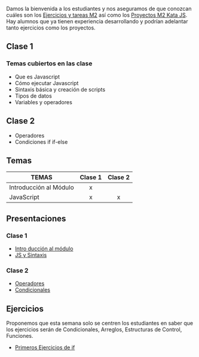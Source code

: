 Damos la bienvenida a los estudiantes y nos aseguramos de que conozcan cuáles son los [Ejercicios y tareas M2](/Ejercicios%20y%20tareas/Ejercicios%20y%20tareas%20M2.md) así como los [Proyectos M2 Kata JS](/Proyectos/Proyectos%20M2%20Kata%20JS.md).
Hay alumnos que ya tienen experiencia desarrollando y podrían adelantar tanto ejercicios como los proyectos.
## Clase 1
### Temas cubiertos en las clase
- Que es Javascript
- Cómo ejecutar Javascript
- Sintaxis básica y creación de scripts
- Tipos de datos
- Variables y operadores


## Clase 2
- Operadores
- Condiciones if if-else

## Temas

|TEMAS   | Clase 1| Clase 2|
|---|:---:|:---:|
|Introducción al Módulo|x||
|JavaScript|x|x|

## Presentaciones
### Clase 1
- [Intro ducción al módulo](https://docs.google.com/presentation/d/1XGPu9VAKkD5yjRPPU0jL_lUVazyPkRQCZT3hNrSv3Ho/edit?usp=sharing)
- [JS y Sintaxis](https://docs.google.com/presentation/d/105vvbi3eaByUpK-vQFvzZZDpUCz0I3IlyMLVwO0Bs-w/edit?usp=sharing)

### Clase 2
- [Operadores](https://docs.google.com/presentation/d/18L2WAqcpRQjZKdItixs5EXkT34veLtTnuY0SZd-RU9U/edit?usp=sharing)
- [Condicionales](https://docs.google.com/presentation/d/1Q9LyJq1aPws-IGbhd8nlDfYaQeV5L4dcKKw2yFMqACk/edit?usp=sharing)


## Ejercicios
Proponemos que esta semana solo se centren los estudiantes en saber que los ejercicios serán de Condicionales, Arreglos, Estructuras de Control, Funciones.

- [Primeros Ejercicios de if](https://docs.google.com/document/d/1mk1wuTFUZqTeULvssQhOMpQah0gABqWkzsVk_hae300/edit)


